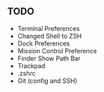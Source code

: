 ## TODO
- Terminal Preferences
- Changed Shell to ZSH
- Dock Preferences
- Mission Control Preference 
- Finder Show Path Bar
- Trackpad
- .zshrc
- Git (config and SSH)
